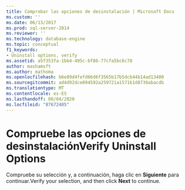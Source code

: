 ```yaml
---
title: Comprobar las opciones de desinstalación | Microsoft Docs
ms.custom: ''
ms.date: 06/13/2017
ms.prod: sql-server-2014
ms.reviewer: ''
ms.technology: database-engine
ms.topic: conceptual
f1_keywords:
- Uninstall options, verify
ms.assetid: a5f353fa-1bb4-495c-bf86-77cfa5bc6c78
author: mashamsft
ms.author: mathoma
ms.openlocfilehash: b6e89d4fefd66d6f3565b17b5dcb44b14ad13400
ms.sourcegitcommit: ad4d92dce894592a259721a1571b1d8736abacdb
ms.translationtype: MT
ms.contentlocale: es-ES
ms.lasthandoff: 08/04/2020
ms.locfileid: "87672405"
---
```

# <a name="verify-uninstall-options"></a><span data-ttu-id="8fbf2-102">Compruebe las opciones de desinstalación</span><span class="sxs-lookup"><span data-stu-id="8fbf2-102">Verify Uninstall Options</span></span>
  <span data-ttu-id="8fbf2-103">Compruebe su selección y, a continuación, haga clic en **Siguiente** para continuar.</span><span class="sxs-lookup"><span data-stu-id="8fbf2-103">Verify your selection, and then click **Next** to continue.</span></span>  
  
  
